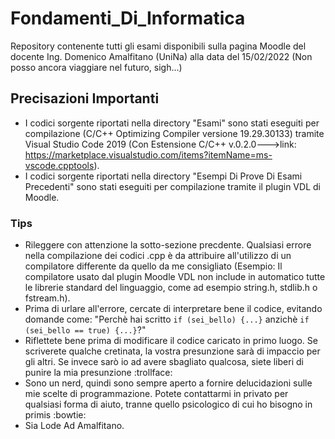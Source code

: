 # Fondamenti_Di_Informatica
Repository contenente tutti gli esami disponibili sulla pagina Moodle del docente Ing. Domenico Amalfitano (UniNa) alla data del 15/02/2022 (Non posso ancora viaggiare nel futuro, sigh...)

## Precisazioni Importanti
- I codici sorgente riportati nella directory "Esami" sono stati eseguiti per compilazione (C/C++ Optimizing Compiler versione 19.29.30133) tramite Visual Studio Code 2019 (Con Estensione C/C++ v.0.2.0--->link: https://marketplace.visualstudio.com/items?itemName=ms-vscode.cpptools). 
- I codici sorgente riportati nella directory "Esempi Di Prove Di Esami Precedenti" sono stati eseguiti per compilazione tramite il plugin VDL di Moodle.

### Tips
- Rileggere con attenzione la sotto-sezione precdente. Qualsiasi errore nella compilazione dei codici .cpp è da attribuire all'utilizzo di un compilatore differente da quello da me consigliato (Esempio: Il compilatore usato dal plugin Moodle VDL non include in automatico tutte le librerie standard del linguaggio, come ad esempio string.h, stdlib.h o fstream.h).
- Prima di urlare all'errore, cercate di interpretare bene il codice, evitando domande come: 
"Perchè hai scritto `if (sei_bello) {...}` anzichè `if (sei_bello == true) {...}`?"
- Riflettete bene prima di modificare il codice caricato in primo luogo. Se scriverete qualche cretinata, la vostra presunzione sarà di impaccio per gli altri. Se invece sarò io ad avere sbagliato qualcosa, siete liberi di punire la mia presunzione :trollface:
- Sono un nerd, quindi sono sempre aperto a fornire delucidazioni sulle mie scelte di programmazione. Potete contattarmi in privato per qualsiasi forma di aiuto, tranne quello psicologico di cui ho bisogno in primis :bowtie:	
- Sia Lode Ad Amalfitano.
